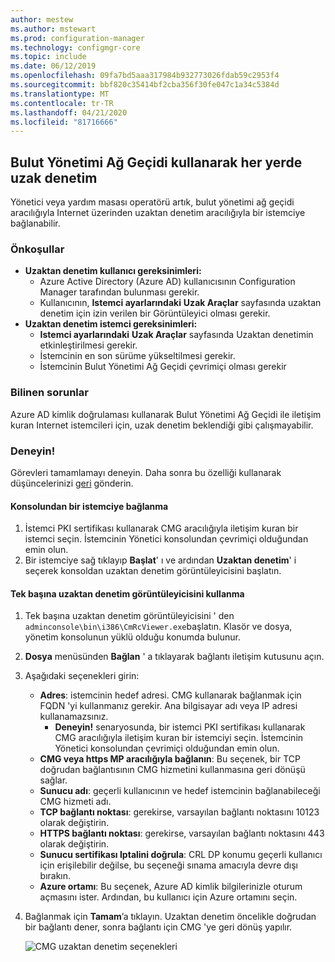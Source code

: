 ```yaml
---
author: mestew
ms.author: mstewart
ms.prod: configuration-manager
ms.technology: configmgr-core
ms.topic: include
ms.date: 06/12/2019
ms.openlocfilehash: 09fa7bd5aaa317984b932773026fdab59c2953f4
ms.sourcegitcommit: bbf820c35414bf2cba356f30fe047c1a34c5384d
ms.translationtype: MT
ms.contentlocale: tr-TR
ms.lasthandoff: 04/21/2020
ms.locfileid: "81716666"
---
```

## <a name="remote-control-anywhere-using-cloud-management-gateway"></a>Bulut Yönetimi Ağ Geçidi kullanarak her yerde uzak denetim
<!--4575930-->
Yönetici veya yardım masası operatörü artık, bulut yönetimi ağ geçidi aracılığıyla Internet üzerinden uzaktan denetim aracılığıyla bir istemciye bağlanabilir.

### <a name="prerequisites"></a>Önkoşullar

- **Uzaktan denetim kullanıcı gereksinimleri:**
   - Azure Active Directory (Azure AD) kullanıcısının Configuration Manager tarafından bulunması gerekir.
   - Kullanıcının, **Istemci ayarlarındaki** **Uzak Araçlar** sayfasında uzaktan denetim için izin verilen bir Görüntüleyici olması gerekir.
- **Uzaktan denetim istemci gereksinimleri:**
   - **Istemci ayarlarındaki** **Uzak Araçlar** sayfasında Uzaktan denetimin etkinleştirilmesi gerekir.
   - İstemcinin en son sürüme yükseltilmesi gerekir.
   - İstemcinin Bulut Yönetimi Ağ Geçidi çevrimiçi olması gerekir

### <a name="known-issues"></a>Bilinen sorunlar

Azure AD kimlik doğrulaması kullanarak Bulut Yönetimi Ağ Geçidi ile iletişim kuran Internet istemcileri için, uzak denetim beklendiği gibi çalışmayabilir.

### <a name="try-it-out"></a>Deneyin!

Görevleri tamamlamayı deneyin. Daha sonra bu özelliği kullanarak düşüncelerinizi [geri](../../../../understand/find-help.md#product-feedback) gönderin.

#### <a name="connect-to-a-client-from-the-console"></a>Konsolundan bir istemciye bağlanma

1. İstemci PKI sertifikası kullanarak CMG aracılığıyla iletişim kuran bir istemci seçin. İstemcinin Yönetici konsolundan çevrimiçi olduğundan emin olun. 
1. Bir istemciye sağ tıklayıp **Başlat**' ı ve ardından **Uzaktan denetim**' i seçerek konsoldan uzaktan denetim görüntüleyicisini başlatın.


#### <a name="use-the-standalone-remote-control-viewer"></a>Tek başına uzaktan denetim görüntüleyicisini kullanma

1. Tek başına uzaktan denetim görüntüleyicisini ' den `adminconsole\bin\i386\CmRcViewer.exe`başlatın. Klasör ve dosya, yönetim konsolunun yüklü olduğu konumda bulunur.
1. **Dosya** menüsünden **Bağlan** ' a tıklayarak bağlantı iletişim kutusunu açın.
1. Aşağıdaki seçenekleri girin:
   - **Adres**: istemcinin hedef adresi. CMG kullanarak bağlanmak için FQDN 'yi kullanmanız gerekir. Ana bilgisayar adı veya IP adresi kullanamazsınız.
       - **Deneyin!** senaryosunda, bir istemci PKI sertifikası kullanarak CMG aracılığıyla iletişim kuran bir istemciyi seçin. İstemcinin Yönetici konsolundan çevrimiçi olduğundan emin olun.  
   - **CMG veya https MP aracılığıyla bağlanın**: Bu seçenek, bir TCP doğrudan bağlantısının CMG hizmetini kullanmasına geri dönüşü sağlar.
   - **Sunucu adı**: geçerli kullanıcının ve hedef istemcinin bağlanabileceği CMG hizmeti adı.
   - **TCP bağlantı noktası**: gerekirse, varsayılan bağlantı noktasını 10123 olarak değiştirin.
   - **HTTPS bağlantı noktası**: gerekirse, varsayılan bağlantı noktasını 443 olarak değiştirin.
   - **Sunucu sertifikası Iptalini doğrula**: CRL DP konumu geçerli kullanıcı için erişilebilir değilse, bu seçeneği sınama amacıyla devre dışı bırakın.
   - **Azure ortamı**: Bu seçenek, Azure AD kimlik bilgilerinizle oturum açmasını ister. Ardından, bu kullanıcı için Azure ortamını seçin.
1. Bağlanmak için **Tamam**’a tıklayın. Uzaktan denetim öncelikle doğrudan bir bağlantı dener, sonra bağlantı için CMG 'ye geri dönüş yapılır. 


    ![CMG uzaktan denetim seçenekleri](../../media/4575930-remote-control-cmg.png)
